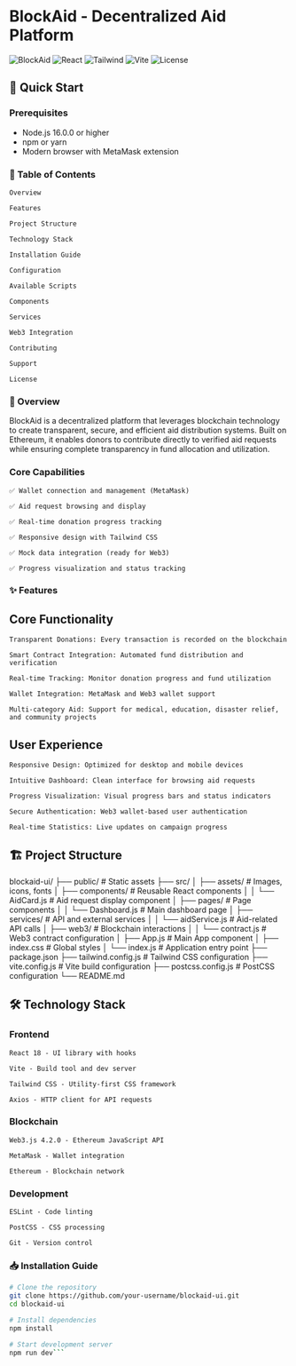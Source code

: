 # BlockAid - Decentralized Aid Platform

![BlockAid](https://img.shields.io/badge/Blockchain-Web3-blue)
![React](https://img.shields.io/badge/React-18.2.0-61dafb)
![Tailwind](https://img.shields.io/badge/Tailwind-CSS-38b2ac)
![Vite](https://img.shields.io/badge/Vite-4.4.5-646CFF)
![License](https://img.shields.io/badge/License-MIT-green)

## 🚀 Quick Start

### Prerequisites
- Node.js 16.0.0 or higher
- npm or yarn
- Modern browser with MetaMask extension


### 📖 Table of Contents
    Overview

    Features

    Project Structure

    Technology Stack

    Installation Guide

    Configuration

    Available Scripts

    Components

    Services

    Web3 Integration

    Contributing

    Support

    License
### 🌟 Overview
BlockAid is a decentralized platform that leverages blockchain technology to create transparent, secure, and efficient aid distribution systems. Built on Ethereum, it enables donors to contribute directly to verified aid requests while ensuring complete transparency in fund allocation and utilization.
### Core Capabilities

    ✅ Wallet connection and management (MetaMask)

    ✅ Aid request browsing and display

    ✅ Real-time donation progress tracking

    ✅ Responsive design with Tailwind CSS

    ✅ Mock data integration (ready for Web3)

    ✅ Progress visualization and status tracking


### ✨ Features
## Core Functionality

    Transparent Donations: Every transaction is recorded on the blockchain

    Smart Contract Integration: Automated fund distribution and verification

    Real-time Tracking: Monitor donation progress and fund utilization

    Wallet Integration: MetaMask and Web3 wallet support

    Multi-category Aid: Support for medical, education, disaster relief, and community projects

## User Experience

    Responsive Design: Optimized for desktop and mobile devices

    Intuitive Dashboard: Clean interface for browsing aid requests

    Progress Visualization: Visual progress bars and status indicators

    Secure Authentication: Web3 wallet-based user authentication

    Real-time Statistics: Live updates on campaign progress

## 🏗️ Project Structure
blockaid-ui/
├── public/                 # Static assets
├── src/
│   ├── assets/            # Images, icons, fonts
│   ├── components/        # Reusable React components
│   │   └── AidCard.js    # Aid request display component
│   ├── pages/            # Page components
│   │   └── Dashboard.js  # Main dashboard page
│   ├── services/         # API and external services
│   │   └── aidService.js # Aid-related API calls
│   ├── web3/            # Blockchain interactions
│   │   └── contract.js  # Web3 contract configuration
│   ├── App.js           # Main App component
│   ├── index.css        # Global styles
│   └── index.js         # Application entry point
├── package.json
├── tailwind.config.js   # Tailwind CSS configuration
├── vite.config.js       # Vite build configuration
├── postcss.config.js    # PostCSS configuration
└── README.md
## 🛠️ Technology Stack
### Frontend

    React 18 - UI library with hooks

    Vite - Build tool and dev server

    Tailwind CSS - Utility-first CSS framework

    Axios - HTTP client for API requests

### Blockchain

    Web3.js 4.2.0 - Ethereum JavaScript API

    MetaMask - Wallet integration

    Ethereum - Blockchain network

### Development

    ESLint - Code linting

    PostCSS - CSS processing

    Git - Version control

### 📥 Installation Guide
```bash
# Clone the repository
git clone https://github.com/your-username/blockaid-ui.git
cd blockaid-ui

# Install dependencies
npm install

# Start development server
npm run dev```

